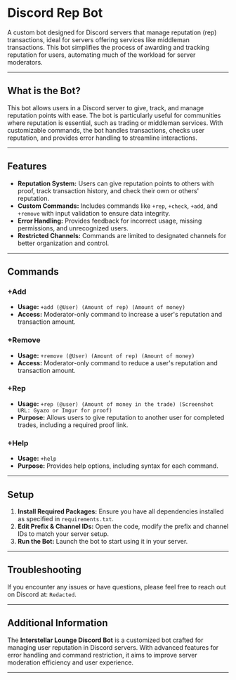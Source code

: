 # Discord Rep Bot

A custom bot designed for Discord servers that manage reputation (rep) transactions, ideal for servers offering services like middleman transactions. This bot simplifies the process of awarding and tracking reputation for users, automating much of the workload for server moderators.

---

## What is the Bot?

This bot allows users in a Discord server to give, track, and manage reputation points with ease. The bot is particularly useful for communities where reputation is essential, such as trading or middleman services. With customizable commands, the bot handles transactions, checks user reputation, and provides error handling to streamline interactions.

---

## Features

- **Reputation System:** Users can give reputation points to others with proof, track transaction history, and check their own or others' reputation.
- **Custom Commands:** Includes commands like `+rep`, `+check`, `+add`, and `+remove` with input validation to ensure data integrity.
- **Error Handling:** Provides feedback for incorrect usage, missing permissions, and unrecognized users.
- **Restricted Channels:** Commands are limited to designated channels for better organization and control.

---

## Commands

### +Add
- **Usage:** `+add (@User) (Amount of rep) (Amount of money)`
- **Access:** Moderator-only command to increase a user's reputation and transaction amount.

### +Remove
- **Usage:** `+remove (@User) (Amount of rep) (Amount of money)`
- **Access:** Moderator-only command to reduce a user's reputation and transaction amount.

### +Rep
- **Usage:** `+rep (@user) (Amount of money in the trade) (Screenshot URL: Gyazo or Imgur for proof)`
- **Purpose:** Allows users to give reputation to another user for completed trades, including a required proof link.

### +Help
- **Usage:** `+help`
- **Purpose:** Provides help options, including syntax for each command.

---

## Setup

1. **Install Required Packages:** Ensure you have all dependencies installed as specified in `requirements.txt`.
2. **Edit Prefix & Channel IDs:** Open the code, modify the prefix and channel IDs to match your server setup.
3. **Run the Bot:** Launch the bot to start using it in your server.

---

## Troubleshooting

If you encounter any issues or have questions, please feel free to reach out on Discord at: `Redacted`.

---

## Additional Information

The **Interstellar Lounge Discord Bot** is a customized bot crafted for managing user reputation in Discord servers. With advanced features for error handling and command restriction, it aims to improve server moderation efficiency and user experience.

---
